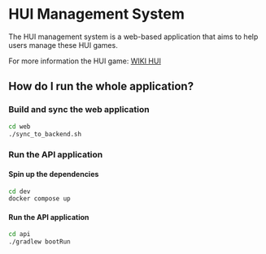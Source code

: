 # HUI Management System
The HUI management system is a web-based application that aims to help users manage these HUI games.

For more information the HUI game: [WIKI HUI](https://vi.wikipedia.org/wiki/Ch%C6%A1i_h%E1%BB%A5i)

## How do I run the whole application?
### Build and sync the web application
```sh
cd web
./sync_to_backend.sh
```

### Run the API application
#### Spin up the dependencies
```sh
cd dev
docker compose up
```

#### Run the API application
```sh
cd api
./gradlew bootRun
```